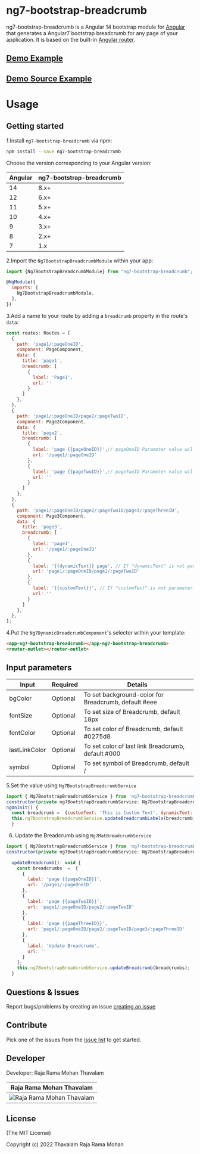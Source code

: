 # ng7-bootstrap-breadcrumb


ng7-bootstrap-breadcrumb is a Angular 14 bootstrap module for [Angular](https://angular.io/) that generates a Angular7 bootstrap breadcrumb for any page of your application. It is based on the built-in [Angular router](https://angular.io/docs/ts/latest/guide/router.html).

## [Demo  Example ](https://ng7-bootstrap-breadcrumb.stackblitz.io)
## [Demo  Source Example ](https://stackblitz.com/edit/ng7-bootstrap-breadcrumb)

# Usage

## Getting started

1.Install `ng7-bootstrap-breadcrumb` via npm:

```bash
npm install --save ng7-bootstrap-breadcrumb
```
Choose the version corresponding to your Angular version:

 Angular     | ng7-bootstrap-breadcrumb
 ----------- | ------------------- 
 14          | 8.x+    
 12          | 6.x+    
 11          | 5.x+   
 10          | 4.x+   
 9           | 3.x+   
 8           | 2.x+               
 7           | 1.x   

2.Import the `Ng7BootstrapBreadcrumbModule` within your app:

```js
import {Ng7BootstrapBreadcrumbModule} from "ng7-bootstrap-breadcrumb";

@NgModule({
  imports: [
    Ng7BootstrapBreadcrumbModule,
  ],
})
```

3.Add a name to your route by adding a `breadcrumb` property in the route's `data`:
```js
const routes: Routes = [
  {
    path: 'page1/:pageOneID',
    component: PageComponent,
    data: {
      title: 'page1',
      breadcrumb: [
        {
          label: 'Page1',
          url: ''
        }
      ]
    },
  },
  {
    path: 'page1/:pageOneID/page2/:pageTwoID',
    component: Page2Component,
    data: {
      title: 'page2', 
      breadcrumb: [
        {
          label: 'page {{pageOneID}}',// pageOneID Parameter value will be add 
          url: '/page1/:pageOneID'
        },
        {
          label: 'page {{pageTwoID}}',// pageTwoID Parameter value will be add 
          url: ''
        }
      ]
    },
  },
  {
    path: 'page1/:pageOneID/page2/:pageTwoID/page3/:pageThreeID',
    component: Page3Component,
    data: {
      title: 'page3',
      breadcrumb: [
        {
          label: 'page1',
          url: '/page1/:pageOneID'
        },
        {
          label: '{{dynamicText}} page', // If "dynamicText" is not parameter , should be set value  using Ng7MatBreadcrumbService, More info please check the 5th point.
          url: 'page1/:pageOneID/page2/:pageTwoID'
        },
        {
          label: '{{customText}}', // If "customText" is not parameter , should be set value  using Ng7MatBreadcrumbService, More info please check the 5th point.
          url: ''
        }
      ]
    },
  },
];
```

4.Put the `Ng7DynamicBreadcrumbComponent`'s selector within your template:

```html
<app-ng7-bootstrap-breadcrumb></app-ng7-bootstrap-breadcrumb>
<router-outlet></router-outlet>

```
## Input parameters

| Input | Required | Details |
| ---- | ---- | ---- |
| bgColor | Optional | To set background-color for  Breadcrumb, default #eee |
| fontSize | Optional | To set size of  Breadcrumb,  default 18px |
| fontColor | Optional | To set color of  Breadcrumb,  default #0275d8 |
| lastLinkColor | Optional | To set color of last link  Breadcrumb,  default #000 |
| symbol | Optional | To set symbol of Breadcrumb,  default / |


5.Set the value using `Ng7BootstrapBreadcrumbService`

```js
import { Ng7BootstrapBreadcrumbService } from 'ng7-bootstrap-breadcrumb';
constructor(private ng7BootstrapBreadcrumbService: Ng7BootstrapBreadcrumbService) { }
ngOnInit() {
  const breadcrumb =  {customText: 'This is Custom Text', dynamicText: 'Level 2 '};
  this.ng7BootstrapBreadcrumbService.updateBreadcrumbLabels(breadcrumb);
  }
```

6. Update the Breadcrumb  using `Ng7MatBreadcrumbService`


```js
import { Ng7BootstrapBreadcrumbService } from 'ng7-bootstrap-breadcrumb';
constructor(private ng7BootstrapBreadcrumbService: Ng7BootstrapBreadcrumbService) { }

  updateBreadcrumb(): void {
    const breadcrumbs  =  [
      {
        label: 'page {{pageOneID}}',
        url: '/page1/:pageOneID'
      },
      {
        label: 'page {{pageTwoID}}',
        url: 'page1/:pageOneID/page2/:pageTwoID'
      },
      {
        label: 'page {{pageThreeID}}',
        url: 'page1/:pageOneID/page2/:pageTwoID/page3/:pageThreeID'
      },
      {
        label: 'Update Breadcrumb',
        url: ''
      }
    ];
    this.ng7BootstrapBreadcrumbService.updateBreadcrumb(breadcrumbs);
  }
```


## Questions & Issues

Report bugs/problems by creating an issue [creating an issue](https://github.com/rajaramtt/ng7-dynamic-breadcrumb/issues)


## Contribute

 Pick one of the issues from the  [issue list](https://github.com/rajaramtt/ng7-dynamic-breadcrumb/issues) to get started.

## Developer

Developer: Raja Rama Mohan Thavalam


| Raja Rama Mohan Thavalam | 
| ----------------- |
| ![Raja Rama Mohan Thavalam][rajaramtt] |

[rajaramtt]: https://avatars1.githubusercontent.com/u/17231665


## License


(The MIT License)

Copyright (c) 2022 Thavalam Raja Rama Mohan 

